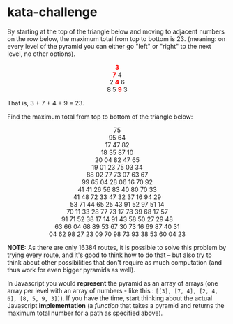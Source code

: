 # kata-challenge

<div class="problem_content" role="problem">
<p>By starting at the top of the triangle below and moving to adjacent numbers on the row below, the maximum total from top to bottom is 23. (meaning: on every level of the pyramid you can either go "left" or "right" to the next level, no other options).</p>
<p align="center"><span style="color:#ff0000;"><b>3</b></span><br><span style="color:#ff0000;"><b>7</b></span> 4<br>
2 <span style="color:#ff0000;"><b>4</b></span> 6<br>
8 5 <span style="color:#ff0000;"><b>9</b></span> 3</p>
<p>That is, 3 + 7 + 4 + 9 = 23.</p>
<p>Find the maximum total from top to bottom of the triangle below:</p>
<p align="center">75<br>
95 64<br>
17 47 82<br>
18 35 87 10<br>
20 04 82 47 65<br>
19 01 23 75 03 34<br>
88 02 77 73 07 63 67<br>
99 65 04 28 06 16 70 92<br>
41 41 26 56 83 40 80 70 33<br>
41 48 72 33 47 32 37 16 94 29<br>
53 71 44 65 25 43 91 52 97 51 14<br>
70 11 33 28 77 73 17 78 39 68 17 57<br>
91 71 52 38 17 14 91 43 58 50 27 29 48<br>
63 66 04 68 89 53 67 30 73 16 69 87 40 31<br>
04 62 98 27 23 09 70 98 73 93 38 53 60 04 23</p>
<p class="note"><b>NOTE:</b> As there are only 16384 routes, it is possible to solve this problem by trying every route, and it's good to think how to do that – but also try to think about other possibilities that don't require as much computation (and thus work for even bigger pyramids as well).</p>
</div>

In Javascript you would **represent** the pyramid as an array of arrays (one array per level with an array of numbers - like this : `[[3], [7, 4], [2, 4, 6], [8, 5, 9, 3]]`). If you have the time, start thinking about the actual Javascript **implementation** (a *function* that takes a pyramid and returns the maximum total number for a path as specified above).
